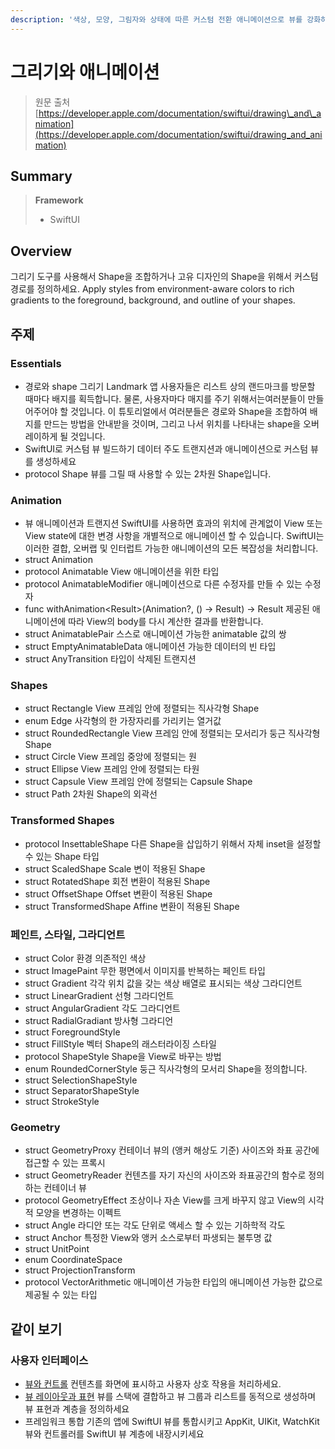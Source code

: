 ```yaml
---
description: '색상, 모양, 그림자와 상태에 따른 커스텀 전환 애니메이션으로 뷰를 강화하세요'
---
```


# 그리기와 애니메이션

> 원문 출처  
> [https://developer.apple.com/documentation/swiftui/drawing\_and\_animation](https://developer.apple.com/documentation/swiftui/drawing_and_animation)

## Summary

> **Framework**
>
> * SwiftUI

## Overview

그리기 도구를 사용해서 Shape을 조합하거나 고유 디자인의 Shape을 위해서 커스텀 경로를 정의하세요. Apply styles from environment-aware colors to rich gradients to the foreground, background, and outline of your shapes.

## 주제 <a id="topics"></a>

### Essentials

* 경로와 shape 그리기 Landmark 앱 사용자들은 리스트 상의 랜드마크를 방문할 때마다 배지를 획득합니다. 물론, 사용자마다 매지를 주기 위해서는여러분들이 만들어주어야 할 것입니다. 이 튜토리얼에서 여러분들은 경로와 Shape을 조합하여 배지를 만드는 방법을 안내받을 것이며, 그리고 나서 위치를 나타내는 shape을 오버레이하게 될 것입니다.
* SwiftUI로 커스텀 뷰 빌드하기 데이터 주도 트랜지션과 애니메이션으로 커스텀 뷰를 생성하세요
* protocol Shape 뷰를 그릴 때 사용할 수 있는 2차원 Shape입니다.

### Animation

* 뷰 애니메이션과 트랜지션 SwiftUI를 사용하면 효과의 위치에 관계없이 View 또는 View state에 대한 변경 사항을 개별적으로 애니메이션 할 수 있습니다. SwiftUI는 이러한 결합, 오버랩 및 인터럽트 가능한 애니메이션의 모든 복잡성을 처리합니다.
* struct Animation
* protocol Animatable View 애니메이션을 위한 타입
* protocol AnimatableModifier 애니메이션으로 다른 수정자를 만들 수 있는 수정자
* func withAnimation&lt;Result&gt;\(Animation?, \(\) -&gt; Result\) -&gt; Result 제공된 애니메이션에 따라 View의 body를 다시 계산한 결과를 반환합니다.
* struct AnimatablePair 스스로 애니메이션 가능한 animatable 값의 쌍
* struct EmptyAnimatableData 애니메이션 가능한 데이터의 빈 타입
* struct AnyTransition 타입이 삭제된 트랜지션

### Shapes

* struct Rectangle View 프레임 안에 정렬되는 직사각형 Shape
* enum Edge 사각형의 한 가장자리를 가리키는 열거값
* struct RoundedRectangle View 프레임 안에 정렬되는 모서리가 둥근 직사각형 Shape
* struct Circle View 프레임 중앙에 정렬되는 원
* struct Ellipse View 프레임 안에 정렬되는 타원
* struct Capsule View 프레임 안에 정렬되는 Capsule Shape
* struct Path 2차원 Shape의 외곽선

### Transformed Shapes

* protocol InsettableShape 다른 Shape을 삽입하기 위해서 자체 inset을 설정할 수 있는 Shape 타입
* struct ScaledShape Scale 변이 적용된 Shape
* struct RotatedShape 회전 변환이 적용된 Shape
* struct OffsetShape Offset 변환이 적용된 Shape
* struct TransformedShape Affine 변환이 적용된 Shape

### 페인트, 스타일, 그라디언트 <a id="paints-styles-and-gradients"></a>

* struct Color 환경 의존적인 색상
* struct ImagePaint 무한 평면에서 이미지를 반복하는 페인트 타입
* struct Gradient 각각 위치 값을 갖는 색상 배열로 표시되는 색상 그라디언트
* struct LinearGradient 선형 그라디언트
* struct AngularGradient 각도 그라디언트
* struct RadialGradiant 방사형 그라디언
* struct ForegroundStyle
* struct FillStyle 벡터 Shape의 래스터라이징 스타일
* protocol ShapeStyle Shape을 View로 바꾸는 방법
* enum RoundedCornerStyle 둥근 직사각형의 모서리 Shape을 정의합니다.
* struct SelectionShapeStyle
* struct SeparatorShapeStyle
* struct StrokeStyle

### Geometry

* struct GeometryProxy 컨테이너 뷰의 \(앵커 해상도 기준\) 사이즈와 좌표 공간에 접근할 수 있는 프록시
* struct GeometryReader 컨텐츠를 자기 자신의 사이즈와 좌표공간의 함수로 정의하는 컨테이너 뷰
* protocol GeometryEffect 조상이나 자손 View를 크게 바꾸지 않고 View의 시각적 모양을 변경하는 이펙트
* struct Angle 라디안 또는 각도 단위로 액세스 할 수 있는 기하학적 각도
* struct Anchor 특정한 View와 앵커 소스로부터 파생되는 불투명 값
* struct UnitPoint
* enum CoordinateSpace
* struct ProjectionTransform
* protocol VectorArithmetic 애니메이션 가능한 타입의 애니메이션 가능한 값으로 제공될 수 있는 타입



## 같이 보기 <a id="see-also"></a>

### 사용자 인터페이스 <a id="user-interface"></a>

* [뷰와 컨트롤](views-and-controls.md) 컨텐츠를 화면에 표시하고 사용자 상호 작용을 처리하세요.
* [뷰 레이아웃과 표현](view-layout-and-presentation.md) 뷰를 스택에 결합하고 뷰 그룹과 리스트를 동적으로 생성하며 뷰 표현과 계층을 정의하세요
* 프레임워크 통합 기존의 앱에 SwiftUI 뷰를 통합시키고 AppKit, UIKit, WatchKit 뷰와 컨트롤러를 SwiftUI 뷰 계층에 내장시키세요



